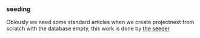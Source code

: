 
### seeding
Obiously we need some standard articles when we create projectnext from scratch with the database empty, this work is done by [the seeder](../Database_and_Store/Seeding_and_Prismaservice.md)
